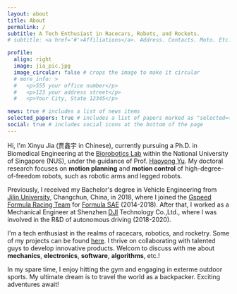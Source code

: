```yaml
---
layout: about
title: About
permalink: /
subtitle: A Tech Enthusiast in Racecars, Robots, and Rockets.
# subtitle: <a href='#'>Affiliations</a>. Address. Contacts. Moto. Etc.

profile:
  align: right
  image: jia_pic.jpg
  image_circular: false # crops the image to make it circular
  # more_info: >
  #   <p>555 your office number</p>
  #   <p>123 your address street</p>
  #   <p>Your City, State 12345</p>

news: true # includes a list of news items
selected_papers: true # includes a list of papers marked as "selected={true}"
social: true # includes social icons at the bottom of the page
---
```


Hi, I'm Xinyu Jia (贾鑫宇 in Chinese), currently pursuing a Ph.D. in Biomedical Engineering at the [Biorobotics Lab](https://cde.nus.edu.sg/bme/bioroboticslab/) within the National University of Singapore (NUS), under the guidance of Prof. [Haoyong Yu](https://cde.nus.edu.sg/bme/bioroboticslab/author/haoyong-yu/). My doctoral research focuses on **motion planning** and **motion control** of high-degree-of-freedom robots, such as robotic arms and legged robots.

Previously, I received my Bachelor's degree in Vehicle Engineering from [Jilin University](https://auto.jlu.edu.cn/EN/Home.htm), Changchun, China, in 2018, where I joined the [Gspeed Formula Racing Team](https://baike.baidu.com/item/吉林大学吉速方程式车队/23156065) for [Formula SAE](https://en.wikipedia.org/wiki/Formula_SAE) (2014-2018). After that, I worked as a Mechanical Engineer at Shenzhen [DJI](https://www.dji.com/) Technology Co.,Ltd., where I was involved in the R&D of autonomous driving (2018-2020). 

I'm a tech enthusiast in the realms of racecars, robotics, and rocketry. Some of my projects can be found [here](https://jia-xinyu.github.io/projects/). I thrive on collaborating with talented guys to develop innovative products. Welcom to discuss with me about **mechanics**, **electronics**, **software**, **algorithms**, etc.!

In my spare time, I enjoy hitting the gym and engaging in exterme outdoor sports. My ultimate dream is to travel the world as a backpacker. Exciting adventures await!